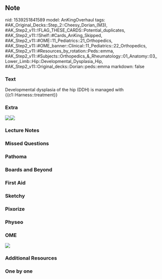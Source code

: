 ## Note
nid: 1539251841589
model: AnKingOverhaul
tags: #AK_Original_Decks::Step_2::Cheesy_Dorian_(M3), #AK_Step2_v11::!FLAG_THESE_CARDS::Potential_duplicates, #AK_Step2_v11::!Shelf::#Cards_AnKing_Skipped, #AK_Step2_v11::#OME::11_Pediatrics::21_Orthopedics, #AK_Step2_v11::#OME_banner::Clinical::11_Pediatrics::22_Orthopedics, #AK_Step2_v11::#Resources_by_rotation::Peds::emma, #AK_Step2_v11::#Subjects::Orthopedics_&_Rheumatology::01_Anatomy::03_Lower_Limb::Hip::Developmental_Dysplasia_Hip, #AK_Step2_v11::Original_decks::Dorian::peds::emma
markdown: false

### Text
Developmental dysplasia of the hip (DDH) is managed with {{c1::Harness::treatment}}

### Extra
<img src="paste-5442969104547841.jpg"><img src="hipdysplasia2.gif">

### Lecture Notes


### Missed Questions


### Pathoma


### Boards and Beyond


### First Aid


### Sketchy


### Pixorize


### Physeo


### OME
<div class="ome-widget">
  <a href=
  "https://onlinemeded.org/spa/pediatrics/orthopedics/acquire?ref=anki">
  <img src="_OME_AnkiFlashcards_Lesson_4.png"></a>
</div>

### Additional Resources


### One by one


